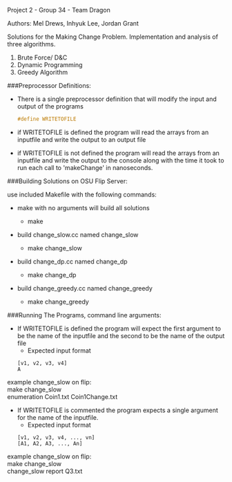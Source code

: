 Project 2 - Group 34 - Team Dragon

Authors: Mel Drews, Inhyuk Lee, Jordan Grant

Solutions for the Making Change Problem.  Implementation and analysis of three algorithms.

1. Brute Force/ D&C
2. Dynamic Programming
3. Greedy Algorithm

###Preprocessor Definitions:

* There is a single preprocessor definition that will modify the input and output of the programs

	```c++
	#define WRITETOFILE
	```

* if WRITETOFILE is defined the program will read the arrays from an inputfile and write the output to an output file 

* if WRITETOFILE is not defined the program will read the arrays from an inputfile and write the output to the console along with the time it took to run each call to 'makeChange' in nanoseconds.


###Building Solutions on OSU Flip Server:


use included Makefile with the following commands:

* make with no arguments will build all solutions
	* make

* build change_slow.cc named change_slow
	* make change_slow

* build change_dp.cc named change_dp
	* make change_dp

* build change_greedy.cc named change_greedy
	* make change_greedy



###Running The Programs, command line arguments:

* If WRITETOFILE is defined the program will expect the first argument to be the name of the inputfile and the second to be the name of the output file
	* Expected input format
	```
	[v1, v2, v3, v4]
	A
	```

example change_slow on flip:  
make change_slow  
enumeration Coin1.txt Coin1Change.txt  

* If WRITETOFILE is commented the program expects a single argument for the name of the inputfile.
	* Expected input format
	```
	[v1, v2, v3, v4, ..., vn]
	[A1, A2, A3, ..., An]
	```

example change_slow on flip:  
make change_slow  
change_slow report Q3.txt 


